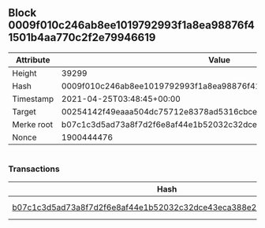 ## Block 0009f010c246ab8ee1019792993f1a8ea98876f41501b4aa770c2f2e79946619

Attribute | Value
--- | ---
Height | 39299
Hash | 0009f010c246ab8ee1019792993f1a8ea98876f41501b4aa770c2f2e79946619
Timestamp | 2021-04-25T03:48:45+00:00
Target | 00254142f49eaaa504dc75712e8378ad5316cbcead634704b3734b6271167cc4
Merke root | b07c1c3d5ad73a8f7d2f6e8af44e1b52032c32dce43eca388e2aa15366152324
Nonce | 1900444476

```

```

### Transactions

Hash | Amount
--- | ---
[b07c1c3d5ad73a8f7d2f6e8af44e1b52032c32dce43eca388e2aa15366152324](b07c1c3d5ad73a8f7d2f6e8af44e1b52032c32dce43eca388e2aa15366152324.md) | 10.00000000 SKEPTI 
